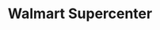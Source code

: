 ---
title: "Walmart Supercenter"
url: /pembroke-pines/walmart-supercenter-southwest-184th-avenue/
shop: Supermarkt
---